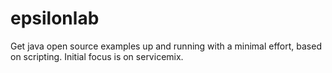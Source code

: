 epsilonlab
==========

Get java open source examples up and running with a minimal effort, based on scripting. Initial focus is on servicemix.
